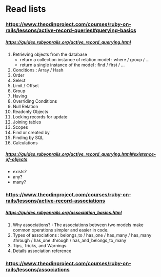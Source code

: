 # Read lists

### https://www.theodinproject.com/courses/ruby-on-rails/lessons/active-record-queries#querying-basics
##### https://guides.rubyonrails.org/active_record_querying.html
1. Retrieving objects from the database
    - return a collection instance of relation model : where / group / ...
    - return a single instance of the model : find / first / ...
2. Conditions : Array / Hash
3. Order
4. Select
5. Limit / Offset
6. Group
7. Having
8. Overriding Conditions
9. Null Relation
10. Readonly Objects
11. Locking records for update
12. Joining tables
14. Scopes
18. Find or created by
19. Finding by SQL
21. Calculations

##### https://guides.rubyonrails.org/active_record_querying.html#existence-of-objects
- exists?
- any?
- many?

### https://www.theodinproject.com/courses/ruby-on-rails/lessons/active-record-associations
##### https://guides.rubyonrails.org/association_basics.html
1. Why associations? : The associations between two models make common operations simpler and easier in code.
2. Types of associations : belongs_to / has_one / has_many / has_many :through / has_one :through / has_and_belongs_to_many
3. Tips, Tricks, and Warnings
4. Details association reference

### https://www.theodinproject.com/courses/ruby-on-rails/lessons/associations
